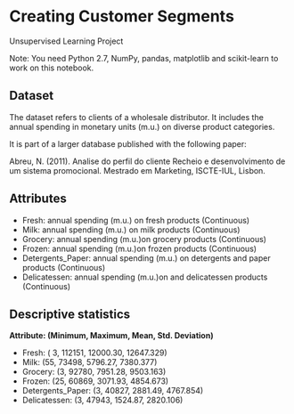 # Creating Customer Segments

Unsupervised Learning Project


Note: You need Python 2.7, NumPy, pandas, matplotlib and scikit-learn to work on this notebook.

## Dataset

The dataset refers to clients of a wholesale distributor. It includes the annual spending in monetary units (m.u.) on diverse product categories.

It is part of a larger database published with the following paper:

Abreu, N. (2011). Analise do perfil do cliente Recheio e desenvolvimento de um sistema promocional. Mestrado em Marketing, ISCTE-IUL, Lisbon.

## Attributes

- Fresh: annual spending (m.u.) on fresh products (Continuous)
- Milk: annual spending (m.u.) on milk products (Continuous)
- Grocery: annual spending (m.u.)on grocery products (Continuous)
- Frozen: annual spending (m.u.)on frozen products (Continuous)
- Detergents_Paper: annual spending (m.u.) on detergents and paper products (Continuous)
- Delicatessen: annual spending (m.u.)on and delicatessen products (Continuous)

## Descriptive statistics

**Attribute: (Minimum, Maximum, Mean, Std. Deviation)**

- Fresh: ( 3, 112151, 12000.30, 12647.329)
- Milk: (55, 73498, 5796.27, 7380.377)
- Grocery: (3, 92780, 7951.28, 9503.163)
- Frozen: (25, 60869, 3071.93, 4854.673)
- Detergents_Paper: (3, 40827, 2881.49, 4767.854)
- Delicatessen: (3, 47943, 1524.87, 2820.106)
